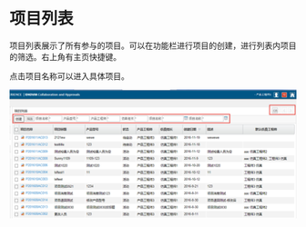 # 项目列表

项目列表展示了所有参与的项目。可以在功能栏进行项目的创建，进行列表内项目的筛选。右上角有主页快捷键。

点击项目名称可以进入具体项目。

![](/assets/projectlist.png)

